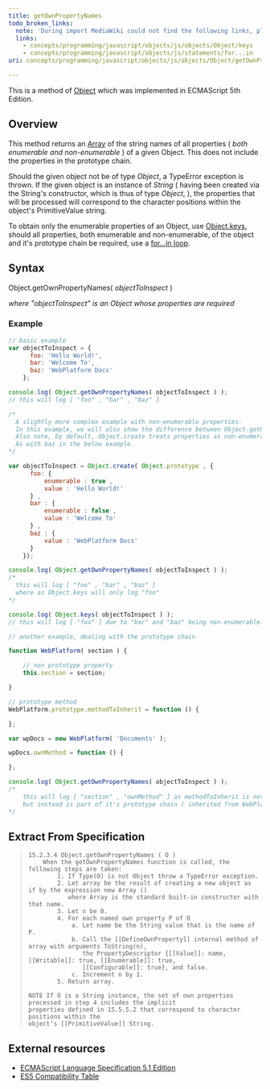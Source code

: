 ```yaml
---
title: getOwnPropertyNames
todo_broken_links:
  note: 'During import MediaWiki could not find the following links, please fix and adjust this list.'
  links:
    - concepts/programming/javascript/objects/js/objects/Object/keys
    - concepts/programming/javascript/objects/js/statements/for...in
uri: concepts/programming/javascript/objects/js/objects/Object/getOwnPropertyNames

---
```

This is a method of [Object](/javascript/objects) which was implemented in ECMAScript 5th Edition.

## <span>Overview</span>

This method returns an [Array](/concepts/programming/javascript/core_objects) of the string names of all properties ( *both enumerable and non-enumerable* ) of a given Object. This does not include the properties in the prototype chain.

Should the given object not be of type *Object*, a TypeError exception is thrown. If the given object is an instance of *String* ( having been created via the String's constructor, which is thus of type *Object*, ), the properties that will be processed will correspond to the character positions within the object's PrimitiveValue string.

To obtain only the enumerable properties of an Object, use [Object.keys](/w/index.php?title=concepts/programming/javascript/objects/js/objects/Object/keys&action=edit&redlink=1), should all properties, both enumerable and non-enumerable, of the object and it's prototype chain be required, use a [for...in loop](/w/index.php?title=concepts/programming/javascript/objects/js/statements/for...in&action=edit&redlink=1).

## <span>Syntax</span>

Object.getOwnPropertyNames( *objectToInspect* )

*where "objectToInspect" is an Object whose properties are required*

### <span>Example</span>

``` js
// basic example
var objectToInspect = {
      foo: 'Hello World!',
      bar: 'Welcome To',
      baz: 'WebPlatform Docs'
    };

console.log( Object.getOwnPropertyNames( objectToInspect ) );
// this will log [ "foo" , "bar" , "baz" ]

/*
  A slightly more complex example with non-enumerable properties.
  In this example, we will also show the difference between Object.getOwnPropertyNames() and Object.keys().
  Also note, by default, Object.create treats properties as non-enumerable unless otherwise stated.
  As with baz in the below example.
*/

var objectToInspect = Object.create( Object.prototype , {
      foo: {
          enumerable : true ,
          value : 'Hello World!'
      } ,
      bar : {
          enumerable : false ,
          value : 'Welcome To'
      } ,
      baz : {
          value : 'WebPlatform Docs'
      }
    });

console.log( Object.getOwnPropertyNames( objectToInspect ) );
/*
  this will log [ "foo" , "bar" , "baz" ]
  where as Object.keys will only log "foo"
*/

console.log( Object.keys( objectToInspect ) );
// this will log [ "foo" ] due to "bar" and "baz" being non-enumerable.

// another example, dealing with the prototype chain

function WebPlatform( section ) {

    // non prototype property
    this.section = section;

}

// prototype method
WebPlatform.prototype.methodToInherit = function () {

};

var wpDocs = new WebPlatform( 'Documents' );

wpDocs.ownMethod = function () {

};

console.log( Object.getOwnPropertyNames( objectToInspect ) );
/*
    this will log [ "section" , "ownMethod" ] as methodToInherit is not a direct property of wpDocs
    but instead is part of it's prototype chain ( inherited from WebPlatform )
*/
```

## <span>Extract From Specification</span>

>     15.2.3.4 Object.getOwnPropertyNames ( O )
>         When the getOwnPropertyNames function is called, the following steps are taken:
>             1. If Type(O) is not Object throw a TypeError exception.
>             2. Let array be the result of creating a new object as if by the expression new Array ()
>                where Array is the standard built-in constructor with that name.
>             3. Let n be 0.
>             4. For each named own property P of O
>                 a. Let name be the String value that is the name of P.
>                 b. Call the [[DefineOwnProperty]] internal method of array with arguments ToString(n),
>                    the PropertyDescriptor {[[Value]]: name, [[Writable]]: true, [[Enumerable]]: true,
>                    [[Configurable]]: true}, and false.
>                 c. Increment n by 1.
>             5. Return array.
>
>     NOTE If O is a String instance, the set of own properties processed in step 4 includes the implicit
>     properties defined in 15.5.5.2 that correspond to character positions within the
>     object‘s [[PrimitiveValue]] String.

## <span>External resources</span>

-   [ECMAScript Language Specification 5.1 Edition](http://es5.github.com/#x15.2.3.4)
-   [ES5 Compatibility Table](http://kangax.github.com/es5-compat-table/)
